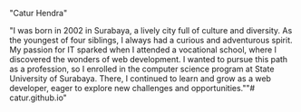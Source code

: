 "Catur Hendra"

"I was born in 2002 in Surabaya, a lively city full of culture and diversity. As the youngest of four siblings, I always had a curious and adventurous spirit. My passion for IT sparked when I attended a vocational school, where I discovered the wonders of web development. I wanted to pursue this path as a profession, so I enrolled in the computer science program at State University of Surabaya. There, I continued to learn and grow as a web developer, eager to explore new challenges and opportunities.""# catur.github.io" 
